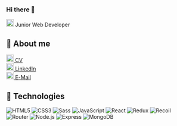 ### Hi there 👋

<img src="https://user-images.githubusercontent.com/21227322/31187159-01c8d592-a8ff-11e7-9386-af708a7ae9de.png" height="20" alt="React Icon">  Junior Web Developer 
</br>

## :man: About me

<a href="https://lukas1474.github.io/CV/"><img src="https://www.flaticon.com/svg/vstatic/svg/888/888034.svg?token=exp=1620299165~hmac=e9affa0ec7c524641904c61f09d5ebce" alt="CV" height="20" style="width:20px;height:20px"> CV </a>
</br>
<a href="https://https://www.linkedin.com/in/łukasz-sobel/"><img src="https://github.com/tombryan/social-icon-font/blob/master/svg/linkedin.svg" height="20" alt="LinkedIn" style="width:20px;height:20px"> LinkedIn</a>
</br>
<a href="mailto:lukasz.sobel@hotmail.com"><img src="https://github.com/tombryan/social-icon-font/blob/master/svg/email.svg" alt="Mail" height="20" style="width:20px;height:20px"> E-Mail</a>

## 🔧 Technologies
![HTML5](https://img.shields.io/badge/HTML5-informational?style=flat&logo=html5&logoColor=white&color=231f20)
![CSS3](https://img.shields.io/badge/CSS3-informational?style=flat&logo=CSS3&logoColor=white&color=231f20)
![Sass](https://img.shields.io/badge/Sass-informational?style=flat&logo=Sass&logoColor=white&color=231f20)
![JavaScript](https://img.shields.io/badge/JavaScript-informational?style=flat&logo=javascript&logoColor=white&color=231f20)
![React](https://img.shields.io/badge/React-informational?style=flat&logo=React&logoColor=white&color=231f20)
![Redux](https://img.shields.io/badge/Redux-informational?style=flat&logo=Redux&logoColor=white&color=231f20)
![Recoil](https://img.shields.io/badge/Recoil-informational?style=flat&logo=React&logoColor=white&color=231f20)
![Router](https://img.shields.io/badge/Router-informational?style=flat&logo=React&logoColor=white&color=231f20)
![Node.js](https://img.shields.io/badge/Node.js-informational?style=flat&logo=Node.js&logoColor=white&color=231f20)
![Express](https://img.shields.io/badge/Express-informational?style=flat&logo=Express&logoColor=white&color=231f20)
![MongoDB](https://img.shields.io/badge/MongoDB-informational?style=flat&logo=MongoDB&logoColor=white&color=231f20)


<!--
**lukas1474/lukas1474** is a ✨ _special_ ✨ repository because its `README.md` (this file) appears on your GitHub profile.

Here are some ideas to get you started:

- 🔭 I’m currently working on ...
- 🌱 I’m currently learning ...
- 👯 I’m looking to collaborate on ...
- 🤔 I’m looking for help with ...
- 💬 Ask me about ...
- 📫 How to reach me: ...
- 😄 Pronouns: ...
- ⚡ Fun fact: ...
-->
